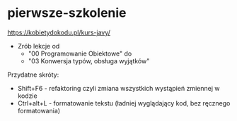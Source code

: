 # pierwsze-szkolenie

https://kobietydokodu.pl/kurs-javy/
- Zrób lekcje od 
  - "00 Programowanie Obiektowe" do
  - "03 Konwersja typów, obsługa wyjątków"


Przydatne skróty:
- Shift+F6 - refaktoring czyli zmiana wszystkich wystąpień zmiennej w kodzie
- Ctrl+alt+L - formatowanie tekstu (ładniej wyglądający kod, bez ręcznego formatowania)
